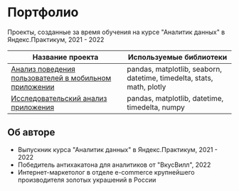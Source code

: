 # Портфолио
Проекты, созданные за время обучения на курсе "Аналитик данных" в Яндекс.Практикум, 2021 - 2022

| Название проекта   | Используемые библиотеки   |
| -------- | -------- |
| [Анализ поведения пользователей в мобильном приложении](AnalysisMobileApp/Analysis_of_users_experience_in_mobile_app.ipynb)   | pandas, matplotlib, seaborn, datetime, timedelta, stats, math, plotly    |
| [Исследовательский анализ приложения](ResearchMobileApp/Research_mobile_app.ipynb)    | pandas, matplotlib, datetime, timedelta, numpy    |

## Об авторе
* Выпускник курса "Аналитик данных" в Яндекс.Практикум, 2021 - 2022
* Победитель антихакатона для аналитиков от "ВкусВилл", 2022
* Интернет-маркетолог в отделе e-commerce крупнейшего производителя золотых украшений в России
